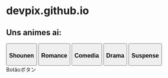 # devpix.github.io
<!DOCTYPE html>
<html>
<head>
    <meta charset="UTF-8"/>
    <title>Teste</title>
    <link rel="stylesheet" href="./Anime site.css" type="text/css">
</head>
<body>
    <main>
    <section>
        <div>
            <h1>Uns animes ai:</h1>
        </div>
        <div><!--Colocar a TAG "A" no CSS como "text-decoration: none" -->
            <a href="ani_shounen.html"><button class="bt-shonen"><h3>Shounen</h3></button></a>
            <a href="#"><button class="bt-ron"><h3>Romance</h3></button></a>
            <a href="#"><button class="bt-com"><h3>Comedia</h3></button></a>
            <a href="#"><button class="bt-dra"><h3>Drama</h3></button></a>
            <a href="#"><button class="bt-sus"><h3>Suspense</h3></button></a>
        </div>
        <div class="fds">
            <a class="aa"><span class="pt">Botão</span><span class="jp">ボタン</span></a>
        </div>
    </section>
    <!--<section>
        <h1>Initial D First Stage</h1>
        <video controls width="500px" height="375px", autoplay, loop, poster="https://m.media-amazon.com/images/M/MV5BNjJhYzRhYjktYzA3NS00M2IxLTliMWQtNjMwNzIxOWNlNTI4XkEyXkFqcGdeQXVyNTM3MDMyMDQ@._V1_.jpg">
            <source src="https://lightspeedst.net/s3/mp4/initial-d-first-stage/sd/1.mp4" type="video/mp4">
        </video>
    </section>
    <section>
        <h1>Odd Taxi</h1>
        <video controls width="750px" height="420px", autoplay, loop, poster="https://vnw-img-cdn.popsww.com/api/v2/containers/file2/cms_topic/odd_taxi_horizontal_poster-1e3d8ea0ac45-1675321876885-JBBINKJh.jpg?v=0&maxW=600">
            <source src="https://lightspeedst.net/s2/mp4/odd-taxi/hd/1.mp4">
        </video>
    </section>-->
    </main>
</body>
</html>

